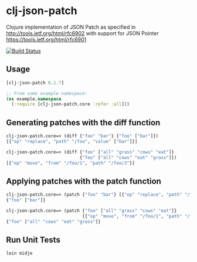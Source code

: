 clj-json-patch
==============

Clojure implementation of JSON Patch as specified in 
http://tools.ietf.org/html/rfc6902 with support for 
JSON Pointer https://tools.ietf.org/html/rfc6901

[![Build Status](https://travis-ci.org/daviddpark/clj-json-patch.png)](https://travis-ci.org/daviddpark/clj-json-patch)


Usage
-----
```clojure
[clj-json-patch 0.1.7]

;; From some example namespace:
(ns example.namespace
  (:require [clj-json-patch.core :refer :all]))
```

Generating patches with the diff function
-----------------------------------------

```clojure
clj-json-patch.core=> (diff {"foo" "bar"} {"foo" ["bar"]})
[{"op" "replace", "path" "/foo", "value" ["bar"]}]

clj-json-patch.core=> (diff {"foo" ["all" "grass" "cows" "eat"]}
                            {"foo" ["all" "cows" "eat" "grass"]})
[{"op" "move", "from" "/foo/1", "path" "/foo/3"}]
```

Applying patches with the patch function
-----------------------------------------

```clojure
clj-json-patch.core=> (patch {"foo" "bar"} [{"op" "replace", "path" "/foo", "value" ["bar"]}])
{"foo" ["bar"]}

clj-json-patch.core=> (patch {"foo" ["all" "grass" "cows" "eat"]}
                             [{"op" "move", "from" "/foo/1", "path" "/foo/3"}])
{"foo" ["all" "cows" "eat" "grass"]}
```

Run Unit Tests
--------------

```shell
lein midje
```

